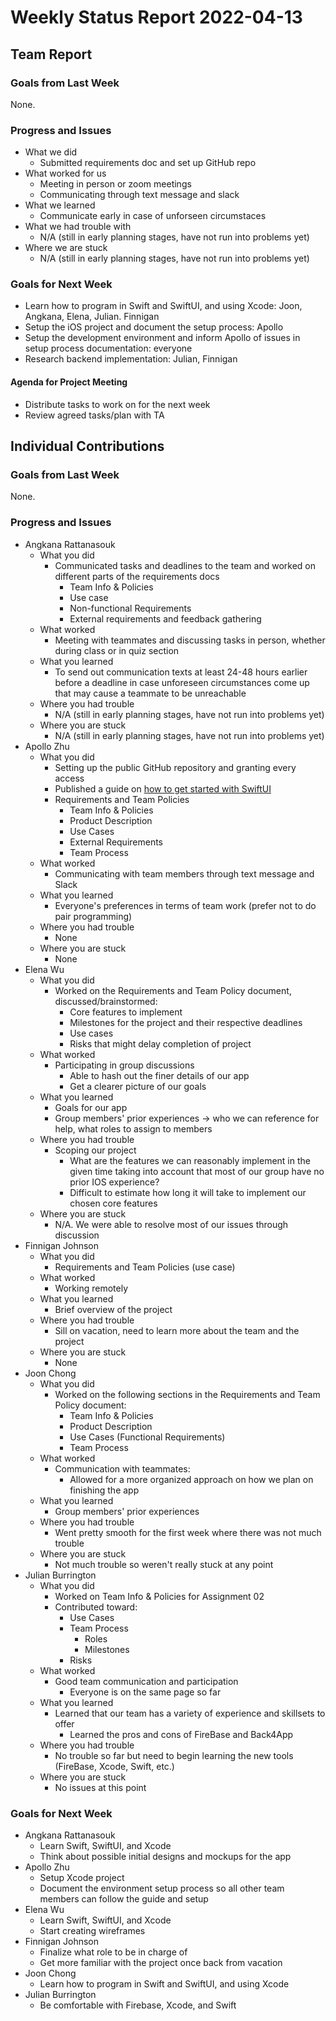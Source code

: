 # Weekly Status Report 2022-04-13

## Team Report

### Goals from Last Week

None.

### Progress and Issues

- What we did
    - Submitted requirements doc and set up GitHub repo
- What worked for us
    - Meeting in person or zoom meetings
    - Communicating through text message and slack
- What we learned
    - Communicate early in case of unforseen circumstaces
- What we had trouble with
    - N/A (still in early planning stages, have not run into problems yet)
- Where we are stuck
    - N/A (still in early planning stages, have not run into problems yet)

### Goals for Next Week

- Learn how to program in Swift and SwiftUI, and using Xcode: Joon, Angkana, Elena, Julian. Finnigan
- Setup the iOS project and document the setup process: Apollo
- Setup the development environment and inform Apollo of issues in setup process documentation: everyone
- Research backend implementation: Julian, Finnigan

#### Agenda for Project Meeting

- Distribute tasks to work on for the next week
- Review agreed tasks/plan with TA

## Individual Contributions

### Goals from Last Week

None.

### Progress and Issues

- Angkana Rattanasouk
    - What you did
        - Communicated tasks and deadlines to the team and worked on different parts of the requirements docs
            - Team Info & Policies
            - Use case
            - Non-functional Requirements
            - External requirements and feedback gathering
    - What worked
        - Meeting with teammates and discussing tasks in person, whether during class or in quiz section
    - What you learned
        - To send out communication texts at least 24-48 hours earlier before a deadline in case unforeseen circumstances come up that may cause a teammate to be unreachable
    - Where you had trouble
        - N/A (still in early planning stages, have not run into problems yet)
    - Where you are stuck
        - N/A (still in early planning stages, have not run into problems yet)
- Apollo Zhu
    - What you did
        - Setting up the public GitHub repository and granting every access
        - Published a guide on [how to get started with SwiftUI](https://uwdev.app/resources/getting-started/swiftui)
        - Requirements and Team Policies
            - Team Info & Policies
            - Product Description
            - Use Cases
            - External Requirements
            - Team Process
    - What worked
        - Communicating with team members through text message and Slack
    - What you learned
        - Everyone's preferences in terms of team work (prefer not to do pair programming)
    - Where you had trouble
        - None
    - Where you are stuck
        - None
- Elena Wu
    - What you did
        - Worked on the Requirements and Team Policy document, discussed/brainstormed:
            - Core features to implement
            - Milestones for the project and their respective deadlines
            - Use cases
            - Risks that might delay completion of project
    - What worked
        - Participating in group discussions
            - Able to hash out the finer details of our app
            - Get a clearer picture of our goals
    - What you learned
        - Goals for our app
        - Group members' prior experiences -> who we can reference for help, what roles to assign to members
    - Where you had trouble
        - Scoping our project
            - What are the features we can reasonably implement in the given time taking into account that most of our group have no prior IOS experience?
            - Difficult to estimate how long it will take to implement our chosen core features
    - Where you are stuck
        - N/A. We were able to resolve most of our issues through discussion
- Finnigan Johnson
    - What you did
        - Requirements and Team Policies (use case)
    - What worked
        - Working remotely
    - What you learned
        - Brief overview of the project
    - Where you had trouble
        - Sill on vacation, need to learn more about the team and the project
    - Where you are stuck
        - None
- Joon Chong
    - What you did
        - Worked on the following sections in the Requirements and Team Policy document:
            - Team Info & Policies
            - Product Description
            - Use Cases (Functional Requirements)
            - Team Process
    - What worked
        - Communication with teammates:
            - Allowed for a more organized approach on how we plan on finishing the app
    - What you learned
        - Group members' prior experiences
    - Where you had trouble
        -  Went pretty smooth for the first week where there was not much trouble 
    - Where you are stuck
        - Not much trouble so weren't really stuck at any point
- Julian Burrington
    - What you did
        - Worked on Team Info & Policies for Assignment 02
        - Contributed toward:
            - Use Cases
            - Team Process
                - Roles
                - Milestones
            - Risks
    - What worked
        - Good team communication and participation
            - Everyone is on the same page so far
    - What you learned
        - Learned that our team has a variety of experience and skillsets to offer
            - Learned the pros and cons of FireBase and Back4App
    - Where you had trouble
        - No trouble so far but need to begin learning the new tools (FireBase, Xcode, Swift, etc.)
    - Where you are stuck
        - No issues at this point

### Goals for Next Week

- Angkana Rattanasouk
    - Learn Swift, SwiftUI, and Xcode
    - Think about possible initial designs and mockups for the app
- Apollo Zhu
    - Setup Xcode project
    - Document the environment setup process so all other team members can follow the guide and setup
- Elena Wu
    - Learn Swift, SwiftUI, and Xcode
    - Start creating wireframes
- Finnigan Johnson
    - Finalize what role to be in charge of
    - Get more familiar with the project once back from vacation
- Joon Chong
    - Learn how to program in Swift and SwiftUI, and using Xcode
- Julian Burrington
    - Be comfortable with Firebase, Xcode, and Swift
